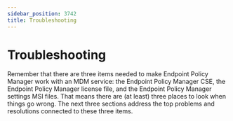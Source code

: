 ```yaml
---
sidebar_position: 3742
title: Troubleshooting
---
```


# Troubleshooting

Remember that there are three items needed to make Endpoint Policy Manager work with an MDM service: the Endpoint Policy Manager CSE, the Endpoint Policy Manager license file, and the Endpoint Policy Manager settings MSI files. That means there are (at least) three places to look when things go wrong. The next three sections address the top problems and resolutions connected to these three items.